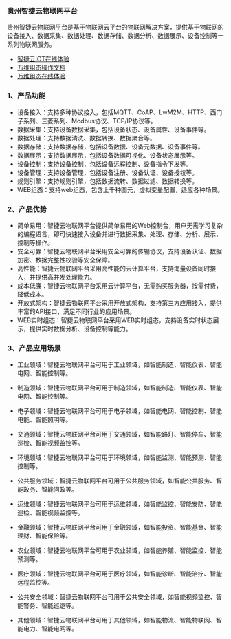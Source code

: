 ### 贵州智捷云物联网平台

[贵州智捷云物联网平台](http://www.gzzjy.cn)是基于物联网云平台的物联网解决方案，提供基于物联网的设备接入、数据采集、数据处理、数据存储、数据分析、数据展示、设备控制等一系列物联网服务。

- [智捷云iOT在线体验](http://iot.gzzjy.cn)
- [万维组态操作文档](http://oldzt.doc.gzzjy.cn)
- [万维组态在线体验](http://oldzt.admin.gzzjy.cn)

### 1、产品功能

- 设备接入：支持多种协议接入，包括MQTT、CoAP、LwM2M、HTTP、西门子系列、三菱系列、Modbus协议、TCP/IP协议等。
- 数据采集：支持设备数据采集，包括设备状态、设备属性、设备事件等。
- 数据处理：支持数据清洗、数据转换、数据聚合等。
- 数据存储：支持数据存储，包括设备数据、设备元数据、设备事件等。
- 数据展示：支持数据展示，包括设备数据可视化、设备状态展示等。
- 设备控制：支持设备控制，包括设备远程控制、设备指令下发等。
- 设备管理：支持设备管理，包括设备注册、设备认证、设备授权等。
- 规则引擎：支持规则引擎，包括数据流转、数据过滤、数据转换等。
- WEB组态：支持web组态，包含上千种图元，虚拟变量配置，适应各种场景。

### 2、产品优势  

- 简单易用：智捷云物联网平台提供简单易用的Web控制台，用户无需学习复杂的编程语言，即可快速接入设备并进行数据采集、处理、存储、分析、展示、控制等操作。
- 安全可靠：智捷云物联网平台采用安全可靠的传输协议，支持设备认证、数据加密、数据完整性校验等安全保障。
- 高性能：智捷云物联网平台采用高性能的云计算平台，支持海量设备同时接入，并提供高并发处理能力。
- 成本低廉：智捷云物联网平台采用云计算平台，无需购买服务器，按需付费，降低成本。
- 开放式架构：智捷云物联网平台采用开放式架构，支持第三方应用接入，提供丰富的API接口，满足不同行业的应用场景。
- WEB实时组态：智捷云物联网平台采用WEB实时组态，支持设备实时状态展示，提供实时数据分析、设备控制等能力。

### 3、产品应用场景

- 工业领域：智捷云物联网平台可用于工业领域，如智能制造、智能仪表、智能电网、智能控制等。
- 制造领域：智捷云物联网平台可用于制造领域，如智能制造、智能仪表、智能电网、智能控制等。
- 电子领域：智捷云物联网平台可用于电子领域，如智能电网、智能控制、智能电能、智能照明等。
- 交通领域：智捷云物联网平台可用于交通领域，如智能路灯、智能停车、智能巡检、智能视频监控等。
- 环境领域：智捷云物联网平台可用于环境领域，如智能监测、智能预测、智能控制等。
- 公共服务领域：智捷云物联网平台可用于公共服务领域，如智能公共服务、智能政务、智能问政等。

- 运维领域：智捷云物联网平台可用于运维领域，如智能监控、智能安防、智能巡检、智能视频监控等。
- 金融领域：智捷云物联网平台可用于金融领域，如智能投资、智能基金、智能理财、智能保险等。
- 农业领域：智捷云物联网平台可用于农业领域，如智能养殖、智能监控、智能预测等。
- 医疗领域：智捷云物联网平台可用于医疗领域，如智能诊断、智能治疗、智能远程监控等。
- 公共安全领域：智捷云物联网平台可用于公共安全领域，如智能视频监控、智能警务、智能巡逻等。
- 其他领域：智捷云物联网平台可用于其他领域，如智能物流、智能物联网、智能电力、智能电网等。


